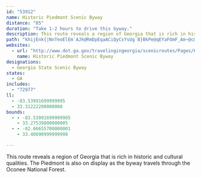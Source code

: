 ```yaml
---
id: "53912"
name: Historic Piedmont Scenic Byway
distance: "85"
duration: "Take 1-2 hours to drive this byway."
description: This route reveals a region of Georgia that is rich in historic and cultural qualities. The Piedmont is also on display as the byway travels through the Oconee National Forest.
path: "khijEnk{|NnTeoElEm`AJk@RmDpEqaACiQyCsYsUg`B}BkPe@qEYaFOmF_Am~@c@aKi@sFsBuNwZqmBu@}HqEsp@iCwXsC}RcDmQyB}JcCiJqEkO}G}TeIsV`FeC_BmGaAuCeByG{EoUkAsDsBiEyb@qq@_BwCcEsJyB{G_K}^yAgGq@uDq@qD_@sDe@uF_@aJ_AwcACcLh@sL`JmdAPaFA}D]mGUmBoMom@o@iEu@kI}V_kFE_CqEoaAiEqz@iBub@cAc^CgID{Kv@yZt@qV|AgUpRonBdDwm@xDwn@^gIlBk[DyB`HemAz@_R`Hur@`WepC~AkSDgFk@eGi@sBiAyDsBmDyAuBqXuUqFkFeEwFmCyEiCgHqB_Jk@oEWeE[cMeBq|@]iUkCamACsAJmETyCf@_CnBmGzQ}YpBmEjMcTrc@cv@xCkFxBoFdm@e_BpNq^n_@ybAfFmMnJkWzLi[lJeWzCqHhJwV~f@kqAb@yArHaS|e@ioAfDmInWgr@bAyBl@kArAsAbDsAxAMhCClE|A`FdArFX`GW~ZuDXj@|AImCa^o@cGyDkKwCuIoA_D_AqAiBgBeHsCcB_AcAy@kAqAiAiBa]glAmCmLsCiQ}BuJya@{zA}EwOcLuY}B{GgIkYgB_H_BcIsCoTcAyCoCmFsBkDcCiFuAmEaBsG}FqRoAqFwGqTi@yDy@cMy@_FsW_cAkLkc@}@mEeAaKq@{lA?gI\\{H|A{NtDe[`ByKjPev@~Jyf@j@yBpDgLxEgNfDqH~CqGlRg]dOuYnAgDdAuDbAiGzJgjAdLwo@^}CJmEe@uK{AkWmBeXsBw\\NmFh@mDbB_JhFe[RsAHyEOcC]iCaI{f@}Ey[uBsLc@{AiAkCyBgDqKgK{E_EaLsHaM}GkMqGkGsCsFsByoAm`@_EkBsFgEcb@of@uBkBmBkAsDsAgg@}H{LqBiCm@gBq@cFmCu`@wV}BeBoCgC}EoFcQuUqq@__AaFyF}GaGw`A{t@kEsEec@oj@}AsAiE}Ba]aI}Ag@cDgBk\\sUg~@}p@wAyAgA_C"
websites:
  - url: "http://www.dot.ga.gov/travelingingeorgia/scenicroutes/Pages/HistoricPiedmont.aspx"
    name: Historic Piedmont Scenic Byway
designations:
  - Georgia State Scenic Byway
states:
  - GA
includes:
  - "72977"
ll:
  - -83.53991699999995
  - 33.31222200000008
bounds:
  - - -83.53991699999995
    - 33.27539800000005
  - - -82.66655700000001
    - 33.40690999999998

---
```


This route reveals a region of Georgia that is rich in historic and cultural qualities. The Piedmont is also on display as the byway travels through the Oconee National Forest.
